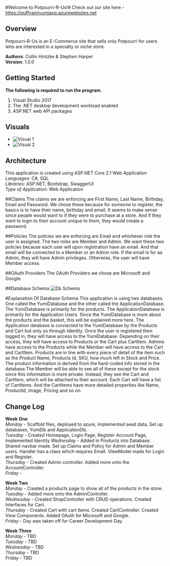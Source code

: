 #Welcome to Potpourri-R-Us!#
Check out our site here - https://puffyamiyumiapp.azurewebsites.net

## Overview
Potpourri-R-Us is an E-Commerce site that sells only Potpourri for users who are interested in a specialty or niche store.

**Authors**: Collin Hintzke & Stephen Harper<br />
**Version**: 1.0.0

## Getting Started
**The following is required to run the program.**
1. Visual Studio 2017 
2. The .NET desktop development workload enabled
3. ASP.NET web API packages

## Visuals
- ![Visual 1]()
- ![Visual 2]()

## Architecture
This application is created using ASP.NET Core 2.1 Web Application <br />
*Languages*: C#, SQL <br />
*Libraries*: ASP.NET, Bootstrap, SwaggerUI <br />
*Type of Application*: Web Application <br />

##Claims
The claims we are enforcing are First Name, Last Name, Birthday, Email and Password. We chose these because for someone to register, the basics is to have their name, birthday and email. It seems to make sense since people would want to if they were to purchase at a store. And if they want to login to their account unique to them, they would create a password.

##Policies
The policies we are enforcing are Email and whichever role the user is assigned. The two roles are Member and Admin. We want these two policies because each user will upon registration have an email. And that email will be connected to a Member or an Admin role. If the email is for aa Admin, they will have Admin privileges. Otherwise, the user will have Member access.

##OAuth Providers
The OAuth Providers we chose are Microsoft and Google.

##Database Schema
![Db Schema](~/asset/PotpourriDbSchema.jpg)

#Explanation Of Database Schema
This application is using two databases. One called the YumiDatabase and the other called the ApplicationDatabase. The YumiDatabase is primarily for the products. The ApplicationDatabase is primarily for the Application Users.
Since the YumiDatabase is more about the products and the basket, this will be explained more here. The Application database is connected to the YumiDatabase by the Products and Cart but only so through Identity. Once the user is registered then logged in, they will have access to the YumiDatabase. Depending on their access, they will have access to Products or the Cart plus CartItem. Admins have access to the Products while the Member will have access to the Cart and CartItem. Products are in line with every piece of detail of the item such as the Product Name, Products Id, SKU, how much left in Stock and Price.  The product information is derived from the hard-coded info stored in the database.The Member will be able to see all of these except for the stock since this information is more private.
Instead, they see the Cart and CartItem, which will be attached to their account. Each Cart will have a list of CartItems. And the CartItems have more detailed properties like Name, ProductId, Image, Pricing and so on.

## Change Log
**Week One** <br />
*Monday* - Scaffold files, deployed to azure, implemented seed data, Set up databases, YumiDb and ApplicationDb.<br />
*Tuesday* - Created Homepage, Login Page, Register Account Page, Implemented Identity
*Wednesday* - Added in Products into Database. Shared-navbar made. Set up Claims and Policy for Admin and Member users. Handler has a class which requires Email. ViewModel made for Login and Register.<br /> 
*Thursday* - Created Admin controller. Added more onto the AccountController.<br />
*Friday* - <br />

**Week Two** <br />
*Monday* - Created a products page to show all of the products in the store.<br />
*Tuesday* - Added more onto the AdminController.<br />
*Wednesday* - Created ShopController with CRUD operations. Created Interfaces for Cart. <br />
*Thursday* - Created Cart with cart items. Created CartController. Created View Components. Added OAuth for Microsoft and Google.<br />
*Friday* - Day was taken off for Career Development Day.

**Week Three** <br />
*Monday* - TBD <br />
*Tuesday* - TBD <br />
*Wednesday* - TBD <br />
*Thursday* - TBD <br />
*Friday* - TBD <br />